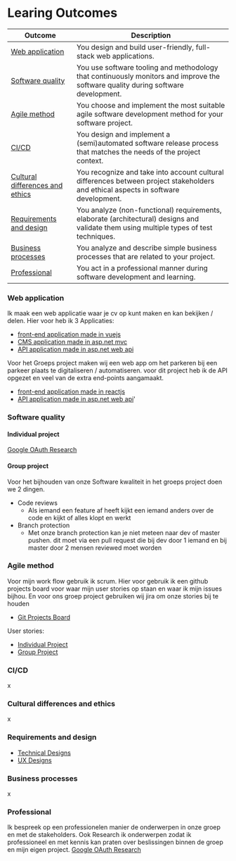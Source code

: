 # Learing Outcomes

| Outcome                         | Description                                                                                                                        |
| ------------------------------- | --------------------------------------------------------------------------------------------------------------------------------- |
| [Web application](https://github.com/davey2206/Portfolio_Semester_3/blob/main/Documentatie/Learning_Outcomes.md#web-application) | You design and build user-friendly, full-stack web applications.                                                                   |
| [Software quality](https://github.com/davey2206/Portfolio_Semester_3/blob/main/Documentatie/Learning_Outcomes.md#software-quality) | You use software tooling and methodology that continuously monitors and improve the software quality during software development.  |
| [Agile method](https://github.com/davey2206/Portfolio_Semester_3/blob/main/Documentatie/Learning_Outcomes.md#agile-method) | You choose and implement the most suitable agile software development method for your software project. |
| [CI/CD](https://github.com/davey2206/Portfolio_Semester_3/blob/main/Documentatie/Learning_Outcomes.md#cicd) | You design and implement a (semi)automated software release process that matches the needs of the project context. |
| [Cultural differences and ethics](https://github.com/davey2206/Portfolio_Semester_3/blob/main/Documentatie/Learning_Outcomes.md#cultural-differences-and-ethics) | You recognize and take into account cultural differences between project stakeholders and ethical aspects in software development. |
| [Requirements and design](https://github.com/davey2206/Portfolio_Semester_3/blob/main/Documentatie/Learning_Outcomes.md#requirements-and-design) | You analyze (non-functional) requirements, elaborate (architectural) designs and validate them using multiple types of test techniques.|
| [Business processes](https://github.com/davey2206/Portfolio_Semester_3/blob/main/Documentatie/Learning_Outcomes.md#business-processes) | You analyze and describe simple business processes that are related to your project.|
| [Professional](https://github.com/davey2206/Portfolio_Semester_3/blob/main/Documentatie/Learning_Outcomes.md#professional) | You act in a professional manner during software development and learning. |

### Web application

Ik maak een web applicatie waar je cv op kunt maken en kan bekijken / delen. Hier voor heb ik 3 Applicaties:
- [front-end application made in vuejs](https://github.com/davey2206/MijnCV/tree/master/mijncv)
- [CMS application made in asp.net mvc](https://github.com/davey2206/MijnCV_CMS)
- [API application made in asp.net web api](https://github.com/davey2206/MijnCV_API)

Voor het Groeps project maken wij een web app om het parkeren bij een parkeer plaats te digitaliseren / automatiseren. voor dit project heb ik de API opgezet en veel van de extra end-points aangamaakt.
- [front-end application made in reactjs](https://github.com/davey2206/proftaak_s3_front-end)
- [API application made in asp.net web api](https://github.com/davey2206/Proftaak_S3_API)'

### Software quality

#### Individual project

[Google OAuth Research](https://github.com/davey2206/Portfolio_Semester_3/blob/main/Documentatie/Research/Research_Google_login.md)

#### Group project

Voor het bijhouden van onze Software kwaliteit in het groeps project doen we 2 dingen.

- Code reviews
  - Als iemand een feature af heeft kijkt een iemand anders over de code en kijkt of alles klopt en werkt
- Branch protection
  - Met onze branch protection kan je niet meteen naar dev of master pushen. dit moet via een pull request die bij dev door 1 iemand en bij master door 2 mensen reviewed moet worden

### Agile method

Voor mijn work flow gebruik ik scrum. Hier voor gebruik ik een github projects board voor waar mijn user stories op staan en waar ik mijn issues bijhou. En voor ons groep project gebruiken wij jira om onze stories bij te houden

- [Git Projects Board](https://github.com/users/davey2206/projects/1/views/1)

User stories:

- [Individual Project](https://github.com/davey2206/Portfolio_Semester_3/blob/main/Documentatie/UserStories/UserStories_Individual_Project.md)
- [Group Project](https://github.com/davey2206/Portfolio_Semester_3/blob/main/Documentatie/UserStories/UserStories_Group_Project.md)

### CI/CD

x

### Cultural differences and ethics

x

### Requirements and design

- [Technical Designs](https://github.com/davey2206/Portfolio_Semester_3/blob/main/Documentatie/Ontwerpen/Technical_design.md)
- [UX Designs](https://github.com/davey2206/Portfolio_Semester_3/blob/main/Documentatie/Ontwerpen/UX.md)

### Business processes

x

### Professional

Ik bespreek op een professionelen manier de onderwerpen in onze groep en met de stakeholders.
Ook Research ik onderwerpen zodat ik professioneel en met kennis kan praten over beslissingen binnen de groep en mijn eigen project.
[Google OAuth Research](https://github.com/davey2206/Portfolio_Semester_3/blob/main/Documentatie/Research/Research_Google_login.md)

